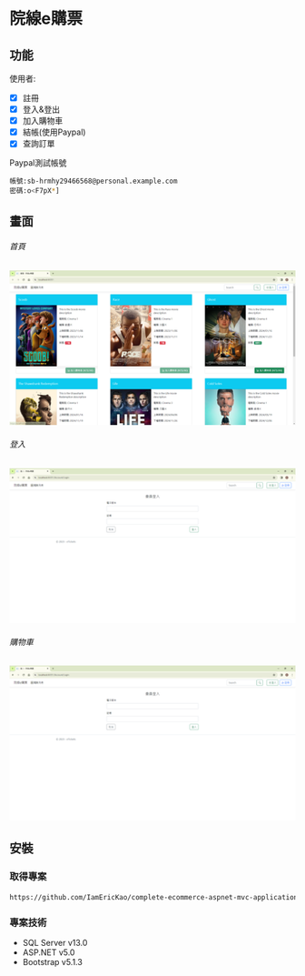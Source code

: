 # 院線e購票

## 功能
使用者:
- [x] 註冊
- [x] 登入&登出
- [x] 加入購物車 
- [x] 結帳(使用Paypal)
- [x] 查詢訂單 
      
Paypal測試帳號
```bash
帳號:sb-hrmhy29466568@personal.example.com
密碼:o<F7pX*]
```
## 畫面
###### 首頁
![首頁](https://raw.githubusercontent.com/IamEricKao/complete-ecommerce-aspnet-mvc-application/master/HomePage.PNG)
###### 登入
![登入](https://raw.githubusercontent.com/IamEricKao/complete-ecommerce-aspnet-mvc-application/master/Login.PNG)
###### 購物車
![購物車](https://raw.githubusercontent.com/IamEricKao/complete-ecommerce-aspnet-mvc-application/master/Login.PNG)
## 安裝
### 取得專案
```bash
https://github.com/IamEricKao/complete-ecommerce-aspnet-mvc-application.git
```
### 專案技術
- SQL Server v13.0
- ASP.NET v5.0
- Bootstrap v5.1.3
